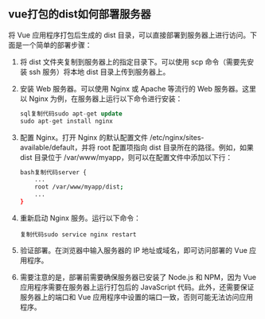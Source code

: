 ## vue打包的dist如何部署服务器

将 Vue 应用程序打包后生成的 dist 目录，可以直接部署到服务器上进行访问。下面是一个简单的部署步骤：

1. 将 dist 文件夹复制到服务器上的指定目录下。可以使用 scp 命令（需要先安装 ssh 服务）将本地 dist 目录上传到服务器上。

2. 安装 Web 服务器。可以使用 Nginx 或 Apache 等流行的 Web 服务器。这里以 Nginx 为例，在服务器上运行以下命令进行安装：

   ```sql
   sql复制代码sudo apt-get update
   sudo apt-get install nginx
   ```

3. 配置 Nginx。打开 Nginx 的默认配置文件 /etc/nginx/sites-available/default，并将 root 配置项指向 dist 目录所在的路径。例如，如果 dist 目录位于 /var/www/myapp，则可以在配置文件中添加以下行：

   ```bash
   bash复制代码server {
       ...
       root /var/www/myapp/dist;
       ...
   }
   ```

4. 重新启动 Nginx 服务。运行以下命令：

   ```
   复制代码sudo service nginx restart
   ```

5. 验证部署。在浏览器中输入服务器的 IP 地址或域名，即可访问部署的 Vue 应用程序。

6. 需要注意的是，部署前需要确保服务器已安装了 Node.js 和 NPM，因为 Vue 应用程序需要在服务器上运行打包后的 JavaScript 代码。此外，还需要保证服务器上的端口和 Vue 应用程序中设置的端口一致，否则可能无法访问应用程序。
